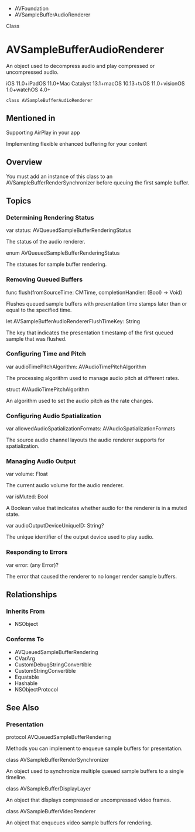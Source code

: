 

- AVFoundation
-  AVSampleBufferAudioRenderer 

Class

# AVSampleBufferAudioRenderer

An object used to decompress audio and play compressed or uncompressed audio.

iOS 11.0+iPadOS 11.0+Mac Catalyst 13.1+macOS 10.13+tvOS 11.0+visionOS 1.0+watchOS 4.0+

``` source
class AVSampleBufferAudioRenderer
```

## Mentioned in 

Supporting AirPlay in your app

Implementing flexible enhanced buffering for your content

## Overview

You must add an instance of this class to an AVSampleBufferRenderSynchronizer before queuing the first sample buffer.

## Topics

### Determining Rendering Status

var status: AVQueuedSampleBufferRenderingStatus

The status of the audio renderer.

enum AVQueuedSampleBufferRenderingStatus

The statuses for sample buffer rendering.

### Removing Queued Buffers

func flush(fromSourceTime: CMTime, completionHandler: (Bool) -> Void)

Flushes queued sample buffers with presentation time stamps later than or equal to the specified time.

let AVSampleBufferAudioRendererFlushTimeKey: String

The key that indicates the presentation timestamp of the first queued sample that was flushed.

### Configuring Time and Pitch

var audioTimePitchAlgorithm: AVAudioTimePitchAlgorithm

The processing algorithm used to manage audio pitch at different rates.

struct AVAudioTimePitchAlgorithm

An algorithm used to set the audio pitch as the rate changes.

### Configuring Audio Spatialization

var allowedAudioSpatializationFormats: AVAudioSpatializationFormats

The source audio channel layouts the audio renderer supports for spatialization.

### Managing Audio Output

var volume: Float

The current audio volume for the audio renderer.

var isMuted: Bool

A Boolean value that indicates whether audio for the renderer is in a muted state.

var audioOutputDeviceUniqueID: String?

The unique identifier of the output device used to play audio.

### Responding to Errors

var error: (any Error)?

The error that caused the renderer to no longer render sample buffers.

## Relationships

### Inherits From

- NSObject

### Conforms To

- AVQueuedSampleBufferRendering
- CVarArg
- CustomDebugStringConvertible
- CustomStringConvertible
- Equatable
- Hashable
- NSObjectProtocol

## See Also

### Presentation

protocol AVQueuedSampleBufferRendering

Methods you can implement to enqueue sample buffers for presentation.

class AVSampleBufferRenderSynchronizer

An object used to synchronize multiple queued sample buffers to a single timeline.

class AVSampleBufferDisplayLayer

An object that displays compressed or uncompressed video frames.

class AVSampleBufferVideoRenderer

An object that enqueues video sample buffers for rendering.

